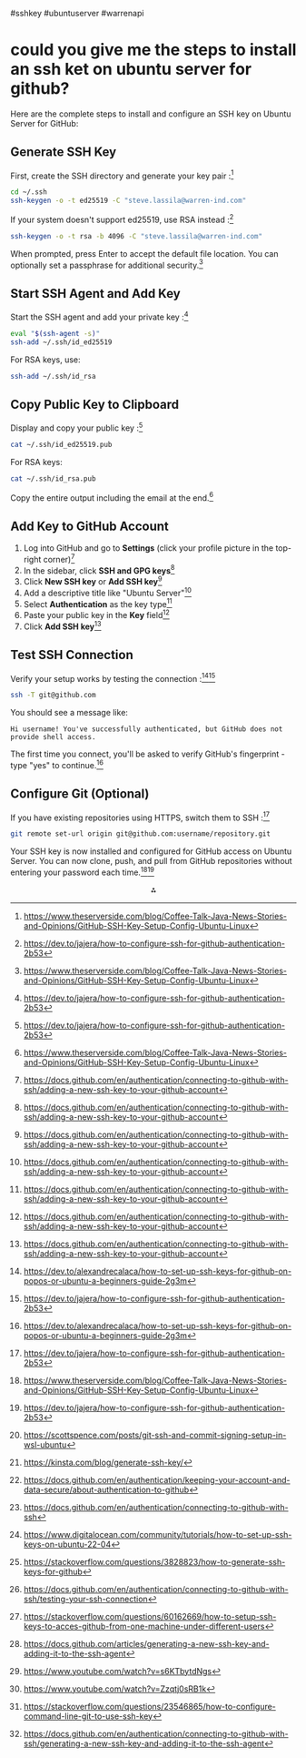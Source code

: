 #sshkey #ubuntuserver #warrenapi

# could you give me the steps to install an ssh ket on ubuntu server for github?

Here are the complete steps to install and configure an SSH key on Ubuntu Server for GitHub:

## Generate SSH Key

First, create the SSH directory and generate your key pair :[^1]

```bash
cd ~/.ssh
ssh-keygen -o -t ed25519 -C "steve.lassila@warren-ind.com"
```

If your system doesn't support ed25519, use RSA instead :[^2]

```bash
ssh-keygen -o -t rsa -b 4096 -C "steve.lassila@warren-ind.com"
```

When prompted, press Enter to accept the default file location. You can optionally set a passphrase for additional security.[^1]

## Start SSH Agent and Add Key

Start the SSH agent and add your private key :[^2]

```bash
eval "$(ssh-agent -s)"
ssh-add ~/.ssh/id_ed25519
```

For RSA keys, use:

```bash
ssh-add ~/.ssh/id_rsa
```


## Copy Public Key to Clipboard

Display and copy your public key :[^2]

```bash
cat ~/.ssh/id_ed25519.pub
```

For RSA keys:

```bash
cat ~/.ssh/id_rsa.pub
```

Copy the entire output including the email at the end.[^1]

## Add Key to GitHub Account

1. Log into GitHub and go to **Settings** (click your profile picture in the top-right corner)[^3]
2. In the sidebar, click **SSH and GPG keys**[^3]
3. Click **New SSH key** or **Add SSH key**[^3]
4. Add a descriptive title like "Ubuntu Server"[^3]
5. Select **Authentication** as the key type[^3]
6. Paste your public key in the **Key** field[^3]
7. Click **Add SSH key**[^3]

## Test SSH Connection

Verify your setup works by testing the connection :[^4][^2]

```bash
ssh -T git@github.com
```

You should see a message like:

```
Hi username! You've successfully authenticated, but GitHub does not provide shell access.
```

The first time you connect, you'll be asked to verify GitHub's fingerprint - type "yes" to continue.[^4]

## Configure Git (Optional)

If you have existing repositories using HTTPS, switch them to SSH :[^2]

```bash
git remote set-url origin git@github.com:username/repository.git
```

Your SSH key is now installed and configured for GitHub access on Ubuntu Server. You can now clone, push, and pull from GitHub repositories without entering your password each time.[^1][^2]
<span style="display:none">[^10][^11][^12][^13][^14][^15][^16][^17][^5][^6][^7][^8][^9]</span>

<div align="center">⁂</div>

[^1]: https://www.theserverside.com/blog/Coffee-Talk-Java-News-Stories-and-Opinions/GitHub-SSH-Key-Setup-Config-Ubuntu-Linux

[^2]: https://dev.to/jajera/how-to-configure-ssh-for-github-authentication-2b53

[^3]: https://docs.github.com/en/authentication/connecting-to-github-with-ssh/adding-a-new-ssh-key-to-your-github-account

[^4]: https://dev.to/alexandrecalaca/how-to-set-up-ssh-keys-for-github-on-popos-or-ubuntu-a-beginners-guide-2g3m

[^5]: https://docs.github.com/articles/generating-a-new-ssh-key-and-adding-it-to-the-ssh-agent

[^6]: https://www.youtube.com/watch?v=s6KTbytdNgs

[^7]: https://www.youtube.com/watch?v=Zzqtj0sRB1k

[^8]: https://stackoverflow.com/questions/23546865/how-to-configure-command-line-git-to-use-ssh-key

[^9]: https://docs.github.com/en/authentication/connecting-to-github-with-ssh/generating-a-new-ssh-key-and-adding-it-to-the-ssh-agent

[^10]: https://scottspence.com/posts/git-ssh-and-commit-signing-setup-in-wsl-ubuntu

[^11]: https://kinsta.com/blog/generate-ssh-key/

[^12]: https://docs.github.com/en/authentication/keeping-your-account-and-data-secure/about-authentication-to-github

[^13]: https://docs.github.com/en/authentication/connecting-to-github-with-ssh

[^14]: https://www.digitalocean.com/community/tutorials/how-to-set-up-ssh-keys-on-ubuntu-22-04

[^15]: https://stackoverflow.com/questions/3828823/how-to-generate-ssh-keys-for-github

[^16]: https://docs.github.com/en/authentication/connecting-to-github-with-ssh/testing-your-ssh-connection

[^17]: https://stackoverflow.com/questions/60162669/how-to-setup-ssh-keys-to-acces-github-from-one-machine-under-different-users

